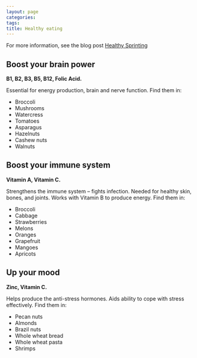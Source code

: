 ```yaml
---
layout: page
categories:
tags:
title: Healthy eating
---
```


For more information, see the blog post [Healthy Sprinting](http://www.wunderkraut.com/blog/healthy-sprinting/2014-07-25)

## Boost your brain power
**B1, B2, B3, B5, B12, Folic Acid.**

Essential for energy production, brain and nerve function. Find them in:

* Broccoli
* Mushrooms
* Watercress
* Tomatoes
* Asparagus
* Hazelnuts
* Cashew nuts
* Walnuts


## Boost your immune system
**Vitamin A, Vitamin C.**

Strengthens the immune system – fights infection. Needed for healthy skin, bones, and joints. Works with Vitamin B to produce energy. Find them in:

* Broccoli
* Cabbage
* Strawberries
* Melons
* Oranges
* Grapefruit
* Mangoes
* Apricots


## Up your mood
**Zinc, Vitamin C.**

Helps produce the anti-stress hormones. Aids ability to cope with stress effectively. Find them in:

* Pecan nuts
* Almonds
* Brazil nuts
* Whole wheat bread
* Whole wheat pasta
* Shrimps
